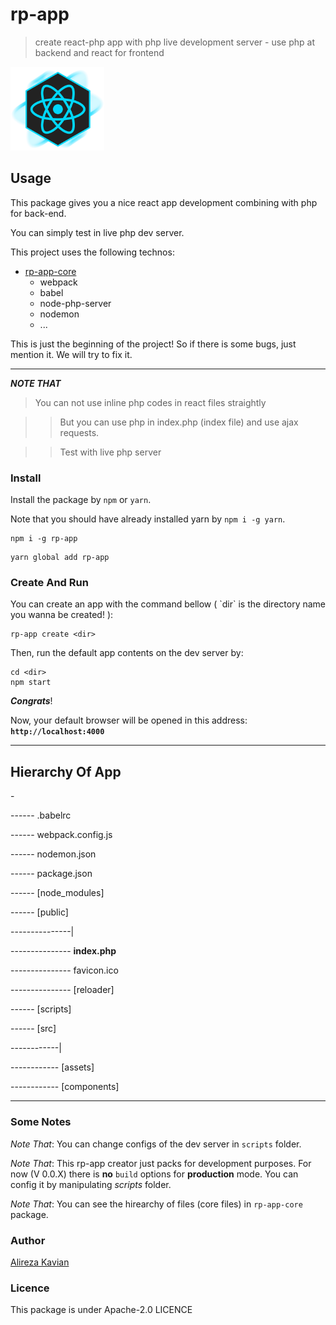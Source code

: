 # rp-app
> create react-php app with php live development server - use php at backend and react for frontend

<img src="https://raw.githubusercontent.com/alirezakay/rp-app/master/icon.png" alt="ICON IMG" width="150">

## Usage
This package gives you a nice react app development combining with php for back-end.

You can simply test in live php dev server.

This project uses the following technos:

 - [rp-app-core](https://npmjs.com/package/rp-app-core)
    - webpack
    - babel
    - node-php-server
    - nodemon
    - ...

This is just the beginning of the project! 
So if there is some bugs, just mention it.
We will try to fix it. 

<hr />

***NOTE THAT***

> You can not use inline php codes in react files straightly

>> But you can use php in index.php (index file) and use ajax requests.

>> Test with live php server

### Install
Install the package by `npm` or `yarn`.

Note that you should have already installed yarn by `npm i -g yarn`.

```
npm i -g rp-app
```

```
yarn global add rp-app
```

### Create And Run
You can create an app with the command bellow ( \`dir\` is the directory name you wanna be created! ):

```
rp-app create <dir>
```

Then, run the default app contents on the dev server by:

```
cd <dir>
npm start
```

***Congrats***!

Now, your default browser will be opened in this address: **`http://localhost:4000`**

<hr />

## Hierarchy Of App

\-

\------ .babelrc

\------ webpack.config.js

\------ nodemon.json

\------ package.json

\------ [node_modules] 

\------ [public] 

\---------------|

\--------------- **index.php**

\--------------- favicon.ico

\--------------- [reloader]

\------ [scripts]

\------ [src]

\------------|

\------------ [assets] 

\------------ [components] 

<hr />

### Some Notes

*Note That*: You can change configs of the dev server in `scripts` folder.

*Note That*: This rp-app creator just packs for development purposes. For now (V 0.0.X) there is **no** `build` options for **production** mode. You can config it by manipulating *scripts* folder.

*Note That*: You can see the hirearchy of files (core files) in `rp-app-core` package.



### Author
[Alireza Kavian](https://alireza-kavian.github.io)

### Licence
This package is under Apache-2.0 LICENCE






